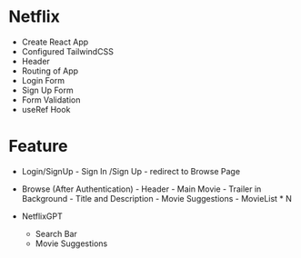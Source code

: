 # Netflix

- Create React App
- Configured TailwindCSS
- Header
- Routing of App
- Login Form
- Sign Up Form
- Form Validation
- useRef Hook

# Feature
- Login/SignUp
        - Sign In /Sign Up
        - redirect to Browse Page

- Browse (After Authentication)
        - Header
        - Main Movie
            - Trailer in Background
            - Title and Description
            - Movie Suggestions 
                    - MovieList * N
- NetflixGPT 
    - Search Bar
    - Movie Suggestions